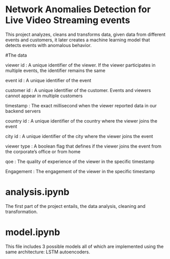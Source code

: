 # Network Anomalies Detection for Live Video Streaming events

This project analyzes, cleans and transforms data, given data from different events and customers, it later creates a machine learning model that detects events with anomalous behavior.

#The data

viewer id : A unique identifier of the viewer. If the viewer participates
in multiple events, the identifier remains the same

event id : A unique identifier of the event

customer id : A unique identifier of the customer. Events and viewers
cannot appear in multiple customers

timestamp : The exact millisecond when the viewer reported data in our
backend servers

country id : A unique identifier of the country where the viewer joins
the event

city id : A unique identifier of the city where the viewer joins the event

viewer type : A boolean flag that defines if the viewer joins the event
from the corporate’s office or from home

qoe : The quality of experience of the viewer in the specific timestamp

Engagement : The engagement of the viewer in the specific timestamp


# analysis.ipynb
The first part of the project entails, the data analysis, cleaning and transformation. 

# model.ipynb
This file includes 3 possible models all of which are implemented using the same architecture: LSTM autoencoders.

